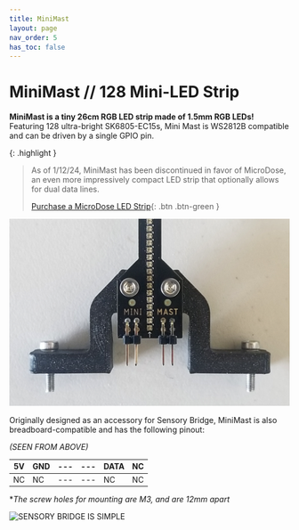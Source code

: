 ```yaml
---
title: MiniMast
layout: page
nav_order: 5
has_toc: false
---
```


# MiniMast // 128 Mini-LED Strip

**MiniMast is a tiny 26cm RGB LED strip made of 1.5mm RGB LEDs!** Featuring 128 ultra-bright SK6805-EC15s, Mini Mast is WS2812B compatible and can be driven by a single GPIO pin.

{: .highlight }
> As of 1/12/24, MiniMast has been discontinued in favor of MicroDose, an even more impressively compact LED strip that optionally allows for dual data lines.
>
> [Purchase a MicroDose LED Strip](https://sensorybridge.rocks/microdose.html){: .btn .btn-green }

![SENSORY BRIDGE IS SIMPLE](https://github.com/connornishijima/sensory_bridge_docs/blob/main/img/mast1.png?raw=true)

Originally designed as an accessory for Sensory Bridge, MiniMast is also breadboard-compatible and has the following pinout:

*(SEEN FROM ABOVE)*

| 5V | GND | --- | --- | DATA | NC |
|----|-----| --- | --- |------|----|
| NC | NC  | --- | --- | NC   | NC |

**The screw holes for mounting are M3, and are 12mm apart*

![SENSORY BRIDGE IS SIMPLE](https://github.com/connornishijima/sensory_bridge_docs/blob/main/img/mast8.jpg?raw=true)
